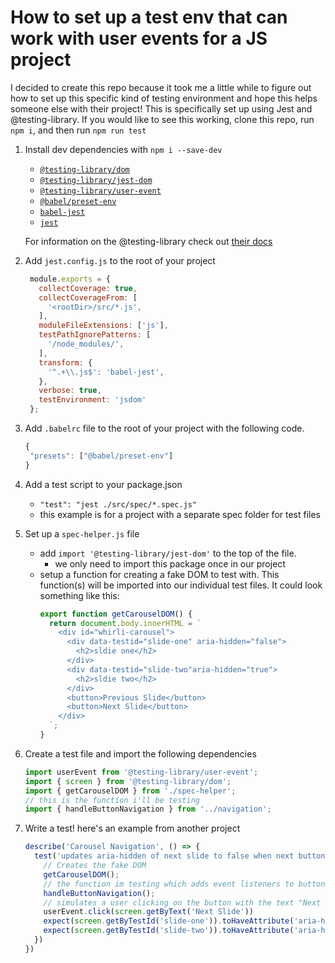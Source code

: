 # How to set up a test env that can work with user events for a JS project
I decided to create this repo because it took me a little while to figure out how to set up this specific kind of testing environment and hope this helps someone else with their project! This is specifically set up using Jest and @testing-library. If you would like to see this working, clone this repo, run `npm i`, and then run `npm run test`

1. Install dev dependencies with `npm i --save-dev`
   * [`@testing-library/dom`](https://www.npmjs.com/package/@testing-library/dom)
   * [`@testing-library/jest-dom`](https://www.npmjs.com/package/@testing-library/jest-dom)
   * [`@testing-library/user-event`](https://www.npmjs.com/package/@testing-library/user-event)
   * [`@babel/preset-env`](https://www.npmjs.com/package/@babel/preset-env)
   * [`babel-jest`](https://www.npmjs.com/package/babel-jest)
   * [`jest`](https://www.npmjs.com/package/jest)

   For information on the @testing-library check out [their docs](https://testing-library.com/docs/dom-testing-library/intro)

2. Add `jest.config.js` to the root of your project
   ```js
    module.exports = {
      collectCoverage: true,
      collectCoverageFrom: [
        '<rootDir>/src/*.js',
      ],
      moduleFileExtensions: ['js'],
      testPathIgnorePatterns: [
        '/node_modules/',
      ],
      transform: {
        '^.+\\.js$': 'babel-jest',
      },
      verbose: true,
      testEnvironment: 'jsdom'
    };
   ```

3. Add `.babelrc` file to the root of your project with the following code.
   ```js
   {
    "presets": ["@babel/preset-env"]
   }
   ```
  
3. Add a test script to your package.json
   * `"test": "jest ./src/spec/*.spec.js"`
   * this example is for a project with a separate spec folder for test files

4. Set up a `spec-helper.js` file
   * add `import '@testing-library/jest-dom'` to the top of the file.
      * we only need to import this package once in our project
   * setup a function for creating a fake DOM to test with. This function(s) will be imported into our individual test files. It could look something like this:
      ```js
      export function getCarouselDOM() {
        return document.body.innerHTML = `
          <div id="whirli-carousel">
            <div data-testid="slide-one" aria-hidden="false">
              <h2>sldie one</h2>
            </div>
            <div data-testid="slide-two"aria-hidden="true">
              <h2>sldie two</h2>
            </div>
            <button>Previous Slide</button>
            <button>Next Slide</button>
          </div>
        `;
      }
      ```
  
  5. Create a test file and import the following dependencies
     ```js
     import userEvent from '@testing-library/user-event';
     import { screen } from '@testing-library/dom';
     import { getCarouselDOM } from './spec-helper';
     // this is the function i'll be testing
     import { handleButtonNavigation } from '../navigation';
     ```

  6. Write a test! here's an example from another project
     ```js
     describe('Carousel Navigation', () => {
       test('updates aria-hidden of next slide to false when next button is clicked', () => {
         // Creates the fake DOM
         getCarouselDOM();
         // the function im testing which adds event listeners to buttons
         handleButtonNavigation();
         // simulates a user clicking on the button with the text "Next Slide"
         userEvent.click(screen.getByText('Next Slide'))
         expect(screen.getByTestId('slide-one')).toHaveAttribute('aria-hidden', 'true');
         expect(screen.getByTestId('slide-two')).toHaveAttribute('aria-hidden', 'false');
       })
     })
     ```